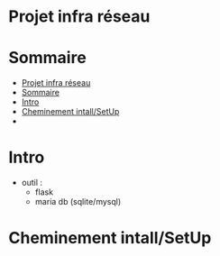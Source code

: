 # Projet infra réseau 

# Sommaire 

- [Projet infra réseau](#projet-infra-réseau)
- [Sommaire](#sommaire)
- [Intro](#intro)
- [Cheminement intall/SetUp](#cheminement-intallsetup)
- [](#)


# Intro 

- outil :
  - flask
  - maria db (sqlite/mysql)


# Cheminement intall/SetUp

# 